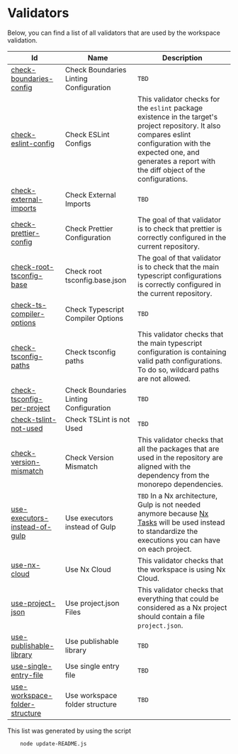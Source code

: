 
# Validators

Below, you can find a list of all validators that are used by the workspace validation.

| Id | Name | Description |
|---|---|---|
| [check-boundaries-config](./check-boundaries-config/README.md) | Check Boundaries Linting Configuration | `TBD` |
| [check-eslint-config](./check-eslint-config/README.md) | Check ESLint Configs | This validator checks for the `eslint` package existence in the target's project repository. It also compares eslint configuration with the expected one, and generates a report with the diff object of the configurations. |
| [check-external-imports](./check-external-imports/README.md) | Check External Imports | `TBD` |
| [check-prettier-config](./check-prettier-config/README.md) | Check Prettier Configuration | The goal of that validator is to check that prettier is correctly configured in the current repository. |
| [check-root-tsconfig-base](./check-root-tsconfig-base/README.md) | Check root tsconfig.base.json | The goal of that validator is to check that the main typescript configurations is correctly configured in the current repository. |
| [check-ts-compiler-options](./check-ts-compiler-options/README.md) | Check Typescript Compiler Options | `TBD` |
| [check-tsconfig-paths](./check-tsconfig-paths/README.md) | Check tsconfig paths | This validator checks that the main typescript configuration is containing valid path configurations. To do so, wildcard paths are not allowed. |
| [check-tsconfig-per-project](./check-tsconfig-per-project/README.md) | Check Boundaries Linting Configuration | `TBD` |
| [check-tslint-not-used](./check-tslint-not-used/README.md) | Check TSLint is not Used | `TBD` |
| [check-version-mismatch](./check-version-mismatch/README.md) | Check Version Mismatch | This validator checks that all the packages that are used in the repository are aligned with the dependency from the monorepo dependencies. |
| [use-executors-instead-of-gulp](./use-executors-instead-of-gulp/README.md) | Use executors instead of Gulp | `TBD` In a Nx architecture, Gulp is not needed anymore because [Nx Tasks](https://nx.dev/core-features/run-tasks) will be used instead to standardize the executions you can have on each project. |
| [use-nx-cloud](./use-nx-cloud/README.md) | Use Nx Cloud | This validator checks that the workspace is using Nx Cloud. |
| [use-project-json](./use-project-json/README.md) | Use project.json Files | This validator checks that everything that could be considered as a Nx project should contain a file `project.json`. |
| [use-publishable-library](./use-publishable-library/README.md) | Use publishable library | `TBD` |
| [use-single-entry-file](./use-single-entry-file/README.md) | Use single entry file | `TBD` |
| [use-workspace-folder-structure](./use-workspace-folder-structure/README.md) | Use workspace folder structure | `TBD` |

This list was generated by using the script
```
    node update-README.js
```
